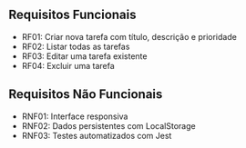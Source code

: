 
## Requisitos Funcionais
- RF01: Criar nova tarefa com título, descrição e prioridade
- RF02: Listar todas as tarefas
- RF03: Editar uma tarefa existente
- RF04: Excluir uma tarefa

## Requisitos Não Funcionais
- RNF01: Interface responsiva
- RNF02: Dados persistentes com LocalStorage
- RNF03: Testes automatizados com Jest
